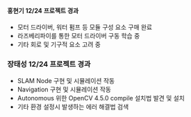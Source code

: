 #### 홍현기 12/24 프로젝트 경과
- 모터 드라이버, 워터 펌프 등 모듈 구성 요소 구매 완료
- 라즈베리파이를 통한 모터 드라이버 구동 학습 중
- 기타 회로 및 기구적 요소 고려 중

### 장태성 12/24 프로젝트 경과
* SLAM Node 구현 및 시뮬레이션 작동
* Navigation 구현 및 시뮬레이션 작동
* Autonomous 위한 OpenCV 4.5.0 compile 설치법 발견 및 설치
* 기타 환경 설정시 발생하는 에러 해결법 검색
